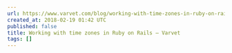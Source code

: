 ```yaml
---
url: https://www.varvet.com/blog/working-with-time-zones-in-ruby-on-rails/
created_at: 2018-02-19 01:42 UTC
published: false
title: Working with time zones in Ruby on Rails — Varvet
tags: []
---
```



